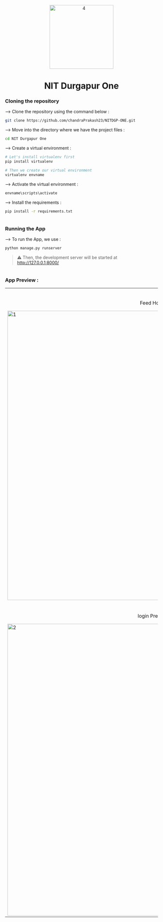 <div align="center">
<img width="210" alt="4" src="https://github.com/chandraPrakash23/NITDGP-ONE/assets/98103882/406be785-4851-45ea-8e98-cb3115e06139">


# NIT Durgapur One
</div>

### Cloning the repository

--> Clone the repository using the command below :
```bash
git clone https://github.com/chandraPrakash23/NITDGP-ONE.git

```

--> Move into the directory where we have the project files : 
```bash
cd NIT Durgapur One

```

--> Create a virtual environment :
```bash
# Let's install virtualenv first
pip install virtualenv

# Then we create our virtual environment
virtualenv envname

```

--> Activate the virtual environment :
```bash
envname\scripts\activate

```

--> Install the requirements :
```bash
pip install -r requirements.txt

```

#

### Running the App

--> To run the App, we use :
```bash
python manage.py runserver

```

> ⚠ Then, the development server will be started at http://127.0.0.1:8000/

#

### App Preview :

<table width="100%"> 
<tr>
<td width="50%">      
&nbsp; 
<br>
<p align="center">
  Feed Home
</p>
<img width="952" alt="1" src="https://github.com/chandraPrakash23/NITDGP-ONE/assets/98103882/25fe9ec0-3fab-4d2a-a2bc-d1478f332ed1">

</td> 
<td width="50%">
<br>
<p align="center">
  Room Conversation Preview
</p>
<img width="937" alt="3" src="https://github.com/chandraPrakash23/NITDGP-ONE/assets/98103882/d97e1ad7-e992-4c62-96a0-c04db8ef94f1">

</td>
</td>
<tr>
<td width="50%">
<br>
<p align="center">
  login Preview
</p>
<img width="960" alt="2" src="https://github.com/chandraPrakash23/NITDGP-ONE/assets/98103882/bdcce7d6-1db1-494a-8311-6dc09e874db8">


</td>
<td width="50%">
<br>
<p align="center">
  User Profile Preview
</p>
<img width="943" alt="5" src="https://github.com/chandraPrakash23/NITDGP-ONE/assets/98103882/bce83d6f-8f98-4764-a3c3-d5b6f72901d8">


</td>
</table>


